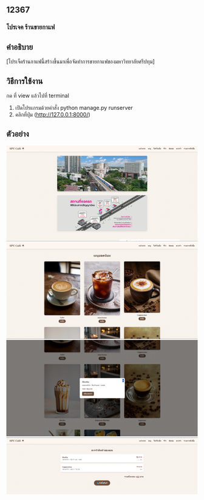 ## 12367
### โปรเจค ร้านขายกาแฟ 

## คำอธิบาย

[โปรเจ็คร้านกาแฟนี้สร้างขึ้นมาเพื่อจัดทำการขายกาแฟของมหาวิทยาลัยศรีปทุม]

## วิธีการใช้งาน
กด ที่ view แล้วไปที่ terminal
1. เปิดโปรแกรมด้วยคำสั่ง python manage.py runserver
2. คลิกที่ปุ่ม (http://127.0.0.1:8000/)

## ตัวอย่าง
![หน้าเว็บร้าน](images/A2.png)
![เมนูแนะนำ](images/A1.png)
![ตัวอย่างกดสั่งซื้อ](images/A3.png)
![รายการซื้อ](images/A4.png)


